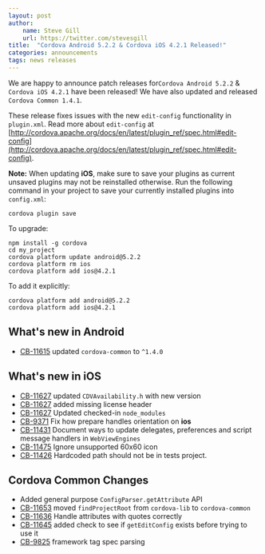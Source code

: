 ```yaml
---
layout: post
author:
    name: Steve Gill
    url: https://twitter.com/stevesgill
title:  "Cordova Android 5.2.2 & Cordova iOS 4.2.1 Released!"
categories: announcements
tags: news releases
---
```


We are happy to announce patch releases for`Cordova Android 5.2.2` & `Cordova iOS 4.2.1` have been released! We have also updated and released `Cordova Common 1.4.1`.

These release fixes issues with the new `edit-config` functionality in `plugin.xml`. Read more about `edit-config` at [http://cordova.apache.org/docs/en/latest/plugin_ref/spec.html#edit-config](http://cordova.apache.org/docs/en/latest/plugin_ref/spec.html#edit-config).

**Note:** When updating **iOS**, make sure to save your plugins as current unsaved plugins may not be reinstalled otherwise. Run the following command in your project to save your currently installed plugins into `config.xml`:

    cordova plugin save

To upgrade:

    npm install -g cordova
    cd my_project
    cordova platform update android@5.2.2
    cordova platform rm ios
    cordova platform add ios@4.2.1

To add it explicitly:

    cordova platform add android@5.2.2
    cordova platform add ios@4.2.1

<!--more-->
## What's new in Android

* [CB-11615](https://issues.apache.org/jira/browse/CB-11615) updated `cordova-common` to `^1.4.0`

## What's new in iOS

* [CB-11627](https://issues.apache.org/jira/browse/CB-11627) updated `CDVAvailability.h` with new version
* [CB-11627](https://issues.apache.org/jira/browse/CB-11627) added missing license header
* [CB-11627](https://issues.apache.org/jira/browse/CB-11627) Updated checked-in `node_modules`
* [CB-9371](https://issues.apache.org/jira/browse/CB-9371) Fix how prepare handles orientation on **ios**
* [CB-11431](https://issues.apache.org/jira/browse/CB-11431) Document ways to update delegates, preferences and script message handlers in `WebViewEngines`
* [CB-11475](https://issues.apache.org/jira/browse/CB-11475) Ignore unsupported 60x60 icon
* [CB-11426](https://issues.apache.org/jira/browse/CB-11426) Hardcoded path should not be in tests project.

## Cordova Common Changes

* Added general purpose `ConfigParser.getAttribute` API
* [CB-11653](https://issues.apache.org/jira/browse/CB-11653) moved `findProjectRoot` from `cordova-lib` to `cordova-common`
* [CB-11636](https://issues.apache.org/jira/browse/CB-11636) Handle attributes with quotes correctly
* [CB-11645](https://issues.apache.org/jira/browse/CB-11645) added check to see if `getEditConfig` exists before trying to use it
* [CB-9825](https://issues.apache.org/jira/browse/CB-9825) framework tag spec parsing
